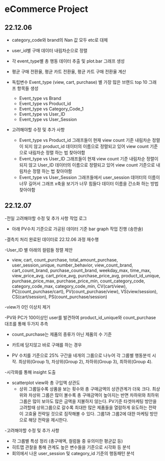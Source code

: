 # eCommerce Project


## 22.12.06

- category_code와 brand의 Nan 값 모두 etc로 대체
- user_id별 구매 데이터 내림차순으로 정렬
- 각 event_type별 총 행동 데이터 추출 및 plot.bar 그래프 생성
- 평균 구매 전환율, 평균 카트 전환율, 평균 카트 구매 전환율 계산

- 독립변수 Event_type (view, cart, purchase) 별 가장 많은 브랜드 top 10 그래프 항목들 생성
  - Event_type vs Brand 
  - Event_type vs Product_id
  - Event_type vs Category_Code_1
  - Event_type vs User_ID
  - Event_type vs User_Session

- 고려해야할 수정 및 추가 사항
  - Event_type vs Product_id 그래프들이 현재 view count 기준 내림차순 정렬이 되지 않고 product_id 데이터의 이름으로 정렬되고 있어 view count 기준으로 내림차순 정렬 하는 법 찾아야함
  - Event_type vs User_ID 그래프들이 현재 view count 기준 내림차순 정렬이 되지 않고 User_ID 데이터의 이름으로 정렬되고 있어 view count 기준으로 내림차순 정렬 하는 법 찾아야함
  - Event_type vs User_Session 그래프들에서 user_session 데어터의 이름이 너무 길어서 그래프 x축을 보기가 너무 힘들다 데이터 이름을 간소화 하는 방법 찾아야함



## 22.12.07


-전일 고려해야할 수정 및 추가 사항 작업 로그
 - 아래 PV수치 기준으로 가공된 데이터 기준 bar graph 작업 진행 (송한솔) 

-결측치 처리 완료된 데이터로 22.12.06 과정 재수행

-User_ID 별 아래의 컬럼들 정렬 제안
  - view, cart, count_purchase, total_amount_purchase, user_session_unique, number_behavior, view_count_brand, cart_count_brand, purchase_count_brand, weekday_max, time_max, view_price_avg, cart_price_avg, purchase_price_avg, product_id_unique, purchase_price_max, purchase_price_min, count_category_code, category_code_max, category_code_min, CV(cart/view), PC(count_purchase/cart), PV(count_purchase/view), VS(view/session), CS(cart/session), PS(count_purchase/session)

-view가 0인 이상치 제거

-PV와 PC가 100이상인 user를 발견하여 product_id_unique와 count_purchase 대조를 통해 두가지 추측
  - count_purchase는 제품의 종류가 아닌 제품의 수 기준
  - 카트에 담지않고 바로 구매를 하는 경우
 
 - PV 수치를 기준으로 25% 구간을 네개의 그룹으로 나누어 각 그룹별 행동분석 시작. 최상위(Group 1), 차상위(Group 2), 차하위(Group 3), 최하위(Group 4).
 
-시각화를 통해 insight 도출 
  - scatterplot view와 총 구입액 상관도
    - 상위 그룹일수록 상품을 보는 횟수와 총 구매금액의 상관관계가 더욱 크다. 최상위와 차상위 그룹은 많이 볼수록 총 구매금액이 높아지는 반면 차하위와 최하위 그룹은 많이 보아도 많은 금액을 지불하지 않는다. PV기준 타겟마케팅 방안을 고려할때 상위그룹으로 갈수록 최대한 많은 제품들을 열람하게 유도하는 전략이 고효율 전략일 것으로 짐작해볼 수 있다. 그룹1과 그룹2에 대한 마케팅 방안으로 해당 전략을 제시한다.
 
 
-고려해야할 수정 및 추가 사항
 - 각 그룹별 특성 정리 (총구매액, 컬럼들 중 유의미한 평균값 등)
 - 히트맵 관찰을 통해 관계도 높은 변수들을 기준으로 시각화 등 분석
 - 회의에서 나온 user_session 및 category_id 기준의 행동패턴 분석

